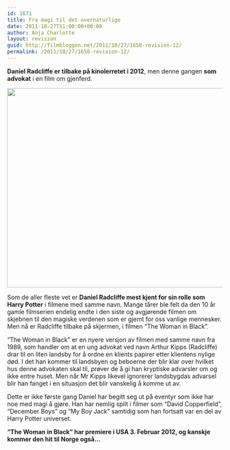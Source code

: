 ```yaml
---
id: 1671
title: Fra magi til det overnaturlige
date: 2011-10-27T11:00:00+00:00
author: Anja Charlotte
layout: revision
guid: http://filmbloggen.net/2011/10/27/1658-revision-12/
permalink: /2011/10/27/1658-revision-12/
---
```

**Daniel Radcliffe er tilbake på kinolerretet i 2012**, men denne gangen **som advokat** i en film om gjenferd.

<a href="http://filmbloggen.net/?attachment_id=1661" rel="attachment wp-att-1661"><img class="alignnone size-large wp-image-1661" src="http://filmbloggen.net/wp-content/uploads//2011/10/TheWoman-620x465.jpg" alt="" width="620" height="465" /></a>

Som de aller fleste vet er **Daniel Radcliffe mest kjent for sin rolle som Harry Potter** i filmene med samme navn. Mange tårer ble felt da den 10 år gamle filmserien endelig endte i den siste og avgjørende filmen om skjebnen til den magiske verdenen som er gjemt for oss vanlige mennesker. Men nå er Radcliffe tilbake på skjermen, i filmen “The Woman in Black”.

“The Woman in Black” er en nyere versjon av filmen med samme navn fra 1989, som handler om at en ung advokat ved navn Arthur Kipps (Radcliffe) drar til en liten landsby for å ordne en klients papirer etter klientens nylige død. I det han kommer til landsbyen og beboerne der blir klar over hvilket hus denne advokaten skal til, prøver de å gi han kryptiske advarsler om og ikke entre huset. Men når Mr Kipps likevel ignorerer landsbygdas advarsel blir han fanget i en situasjon det blir vanskelig å komme ut av.

Dette er ikke første gang Daniel har begitt seg ut på eventyr som ikke har noe med magi å gjøre. Han har nemlig spilt i filmer som “David Copperfield”, “December Boys” og “My Boy Jack” samtidig som han fortsatt var en del av Harry Potter universet.

**“The Woman in Black” har premiere i USA 3. Februar 2012, og kanskje kommer den hit til Norge også…**

<span class='embed-youtube' style='text-align:center; display: block;'></span>